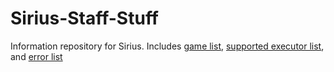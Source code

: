 # Sirius-Staff-Stuff

Information repository for Sirius. Includes [game list](/games.md), [supported executor list](/supported-executors.md), and [error list](/errors.md)
